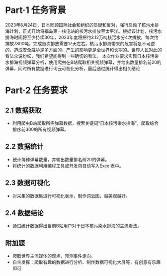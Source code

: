 # Part·1 任务背景
2023年8月24日，日本罔顾国际社会和组织的质疑和反对，强行启动了核污水排海计划，正式开始将福岛第一核电站的核污水排放至太平洋。根据该计划，核污水排海时间将至少持续30年，2023年度将把约3.12万吨核污水分4次排放，每次约排放7800吨，完成首次排放需要17天左右。核污水排海带来的危害将是不可逆的，造成安全威胁是多方面的，产生的影响更是全世界和长期的。世界人民对此的看法众说纷纭，我们希望能得到一些确切的看法。
本次作业要求实现日本核污染水排海视频弹幕分析，使用爬虫在B站爬取相关视频弹幕，并给出数量排名前20的弹幕，同时所有数据进行词云可视化分析，最后通过统计得出相关结论
# Part·2 任务要求
## 2.1 数据获取
- 利用爬虫B站爬取所需弹幕数据，搜索关键词“日本核污染水排海”，爬取综合排序前300的所有视频弹幕。
## 2.2 数据统计
- 统计每种弹幕数量，并输出数量排名前20的弹幕。
- 将统计的数据利用编程工具或开发包自动写入Excel表中。
## 2.3 数据可视化
- 对采集的数据集进行可视化表示，制作词云图，越美观越好。
## 2.4 数据结论
- 通过统计数据得出当前B站用户对于日本核污染水排海的主流看法。
## 附加题
- 爬取世界主流媒体的观点，预测事件走向。
- 自主发挥：爬取有趣的数据进行分析、制作数据可视化大屏等，有创意有乐趣即可
